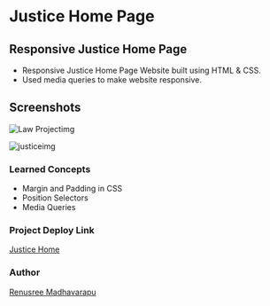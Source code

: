 # Justice Home Page

## Responsive Justice Home Page
 - Responsive Justice Home Page  Website built using HTML & CSS.
 - Used media queries to make website responsive.

## Screenshots

 ![Law Projectimg](https://user-images.githubusercontent.com/110158807/183226489-df020139-2c3b-406b-ad2d-74e840a947da.png)
 
 ![justiceimg](https://user-images.githubusercontent.com/110158807/183238074-ed8f061f-23f2-4855-bea9-69db7bf05cc8.png)

 
 
 
 
 ### Learned Concepts
  - Margin and Padding in CSS
 - Position Selectors
  - Media Queries
  
  
  ### Project Deploy Link
  [Justice Home](https://justicehome.netlify.app/)
  
 
 ### Author
 [Renusree Madhavarapu](https://github.com/RenusreeMadhavarapu)

